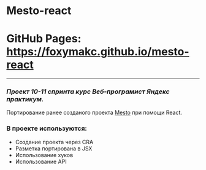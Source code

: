 # Mesto-react
# GitHub Pages: https://foxymakc.github.io/mesto-react
---
### *Проект 10-11 спринта курс Веб-програмист Яндекс практикум.*  
Портирование ранее созданого проекта [Mesto](https://github.com/foxymakc/mesto) при помощи React.
### В проекте используются: 
* Создание проекта через CRA
* Разметка портирована в JSX
* Использование хуков
* Использование API